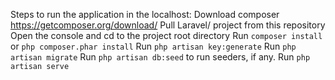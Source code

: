 Steps to run the application in the localhost:
Download composer https://getcomposer.org/download/
Pull Laravel/ project from this repository
Open the console and cd to the project root directory
Run `composer install` or `php composer.phar install`
Run `php artisan key:generate`
Run `php artisan migrate`
Run `php artisan db:seed` to run seeders, if any.
Run `php artisan serve`
